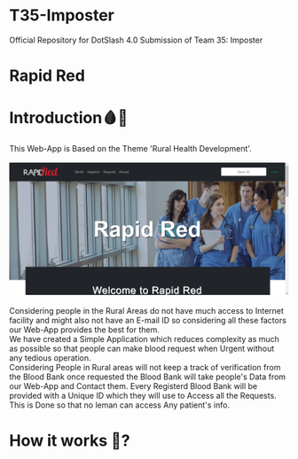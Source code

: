 # T35-Imposter
Official Repository for DotSlash 4.0 Submission of Team 35: Imposter

# Rapid Red 
# Introduction:drop_of_blood::hospital:
This Web-App is Based on the Theme 'Rural Health Development'.<br><br>
<img src="refer/home.png">
<br><br>Considering people in the Rural Areas do not have much access to Internet facility and might also not have an E-mail ID so considering all these factors our Web-App provides the best for them.<br>
We have created a Simple Application which reduces complexity as much as possible so that people can make blood request when Urgent without any tedious operation.<br>
Considering People in Rural areas will not keep a track of verification from the Blood Bank once requested the Blood Bank will take people's Data from our Web-App and Contact them.
Every Registerd Blood Bank will be provided with a Unique ID which they will use to Access all the Requests. This is Done so that no leman can access Any patient's info. <br>

# How it works :thinking:?


